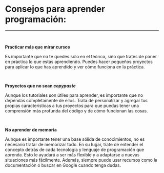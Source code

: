 # Consejos para aprender programación:

<hr>
<br>

<i class="fa fa-youtube icon-bullet" alt=""></i>
**Practicar más que mirar cursos**

Es importante que no te quedes sólo en el teórico, sino que trates de poner en práctica lo que estás aprendiendo. Puedes hacer pequeños proyectos para aplicar lo que has aprendido y ver cómo funciona en la práctica.

<br>

<i class="fa fa-copy icon-bullet" alt=""></i>
**Proyectos que no sean _copypaste_**

Aunque los tutoriales son útiles para aprender, es importante que no dependas completamente de ellos. Trata de personalizar y agregar tus propias características a tus proyectos para que puedas tener una comprensión más profunda del código y de cómo funcionan las cosas.

<br>

<i class="fa fa-book icon-bullet" alt=""></i>
**No aprender de memoria**

Aunque es importante tener una base sólida de conocimientos, no es necesario tratar de memorizar todo. En su lugar, trate de entender el concepto detrás de cada tecnología y lenguaje de programación que aprenda. Esto le ayudará a ser más flexible y a adaptarse a nuevas situaciones más fácilmente. Además, siempre puede usar recursos como la documentación o buscar en Google cuando tenga dudas.
